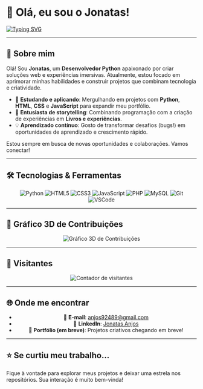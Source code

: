 # 👋 Olá, eu sou o Jonatas!

[![Typing SVG](https://readme-typing-svg.herokuapp.com?color=%2336BCF7&size=25&center=true&vCenter=true&width=600&lines=Bem-vindo+ao+meu+perfil+do+GitHub!;Sou+Desenvolvedor+Python+💻;Apaixonado+por+Web+e+Histórias+Imersivas+✨;Explorando+novos+projetos+criativos+🚀)](https://git.io/typing-svg)

---

## 🚀 Sobre mim

Olá! Sou **Jonatas**, um **Desenvolvedor Python** apaixonado por criar soluções web e experiências imersivas. Atualmente, estou focado em aprimorar minhas habilidades e construir projetos que combinam tecnologia e criatividade.

- 🔭 **Estudando e aplicando**: Mergulhando em projetos com **Python**, **HTML**, **CSS** e **JavaScript** para expandir meu portfólio.
- 🌱 **Entusiasta de storytelling**: Combinando programação com a criação de experiências em **Livros e experiências**.
- 💡 **Aprendizado contínuo**: Gosto de transformar desafios (bugs!) em oportunidades de aprendizado e crescimento rápido.

Estou sempre em busca de novas oportunidades e colaborações. Vamos conectar!

---

## 🛠️ Tecnologias & Ferramentas
<div align="center">

![Python](https://img.shields.io/badge/Python-3776AB?style=for-the-badge&logo=python&logoColor=white)
![HTML5](https://img.shields.io/badge/HTML5-E34F26?style=for-the-badge&logo=html5&logoColor=white)
![CSS3](https://img.shields.io/badge/CSS3-1572B6?style=for-the-badge&logo=css3&logoColor=white)
![JavaScript](https://img.shields.io/badge/JavaScript-FFD43B?style=for-the-badge&logo=javascript&logoColor=black)
![PHP](https://img.shields.io/badge/PHP-777BB4?style=for-the-badge&logo=php&logoColor=white)
![MySQL](https://img.shields.io/badge/MySQL-4479A1?style=for-the-badge&logo=mysql&logoColor=white)
![Git](https://img.shields.io/badge/Git-F05033?style=for-the-badge&logo=git&logoColor=white)
![VSCode](https://img.shields.io/badge/VS%20Code-0078D7?style=for-the-badge&logo=visualstudiocode&logoColor=white)

</div>

---


## 🎨 Gráfico 3D de Contribuições
<div align="center">
  <img src="https://raw.githubusercontent.com/yoshi389111/github-profile-3d-contrib/main/docs/demo/profile-south-season-animate.svg" alt="Gráfico 3D de Contribuições" />
</div>

---

## 👀 Visitantes
<div align="center">
  <img src="https://komarev.com/ghpvc/?username=SEU-USUARIO&color=blue&style=flat-square&label=VISITAS" alt="Contador de visitantes" />
</div>

---

## 🌐 Onde me encontrar
<div align="center">
  
- 📧 **E-mail**: anjos92489@gmail.com
- 💼 **LinkedIn**: [Jonatas Anjos](https://www.linkedin.com/in/jhon-dev-7690a7370/)
- 🔗 **Portfólio (em breve)**: Projetos criativos chegando em breve!

</div>

---

## ⭐ Se curtiu meu trabalho...

Fique à vontade para explorar meus projetos e deixar uma estrela nos repositórios. Sua interação é muito bem-vinda!
